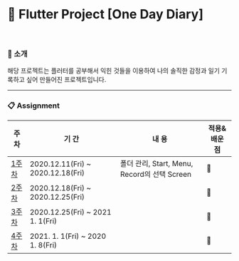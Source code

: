 
<br>

# :blue_book: Flutter Project [One Day Diary]

<br>

### :house_with_garden: 소개 

해당 프로젝트는 플러터를 공부해서 익힌 것들을 이용하여 나의 솔직한 감정과 일기 기록하고 싶어 만들어진 프로젝트입니다. 

 
<hr>


### :clipboard: Assignment 
|주 차|기 간|내 용|적용&배운 점|
|---|---|---|---| 
|[1주차](https://raw.githubusercontent.com/toast-ceo/flutter_emotion_diary/progress/1.%20firstweek/first%20week%202.gif)|2020.12.11(Fri) ~ 2020.12.18(Fri)|폴더 관리, Start, Menu, Record의 선택 Screen|    :pushpin:|
|[2주차]()|2020.12.18(Fri) ~ 2020.12.25(Fri)||    :pushpin:|
|[3주차]()|2020.12.25(Fri) ~ 2021 1. 1(Fri)||    :pushpin:|
|[4주차]()|2021. 1. 1(Fri) ~ 2020 1. 8(Fri)||    :pushpin:|
